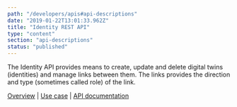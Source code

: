 ```yaml
---
path: "/developers/apis#api-descriptions"
date: "2019-01-22T13:01:33.962Z"
title: "Identity REST API"
type: "content"
section: "api-descriptions"
status: "published"
---
```

The Identity API provides means to create, update and delete digital twins (identities) and manage links between them. The links provides the direction and type (sometimes called role) of the link.

[Overview](/developers/apis/identity-rest-api) | [Use case](https://docs.oftrust.net/usecases/identity) | [API documentation](https://docs.oftrust.net/#loginapi)
